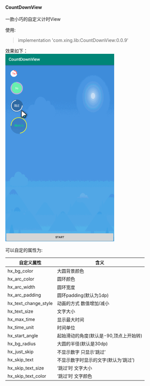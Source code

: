 #### CountDownView
一款小巧的自定义计时View

使用:<br/>
  > implementation 'com.xing.lib:CountDownView:0.0.9'

效果如下：<br/>
<img src='https://raw.githubusercontent.com/Microhx/CountDownView/master/img/demo.gif' width="340"/>

可以自定的属性为:


| 自定义属性 | 含义 |
| ------ | ------ |
| hx_bg_color | 大圆背景颜色 |
| hx_arc_color | 圆环颜色|
| hx_arc_width   |  圆环宽度 |
| hx_arc_padding |  圆环padding(默认为1dp)        |
| hx_text_change_style      |  动画的方式 数值增加/减小     |
| hx_text_size  | 文字大小    |
| hx_max_time   | 显示最大时间   |
| hx_time_unit      |   时间单位    |
| hx_start_angle|  起始滑动的角度(默认是-90,顶点上开始转)  |
| hx_bg_radius     | 大圆的半径(默认是30dp)      |
| hx_just_skip  | 不显示数字 只显示‘跳过’ |
| hx_skip_text | 不显示数字时显示的文字(默认为‘跳过’) |
| hx_skip_text_size | ‘跳过’时 文字大小 |
| hx_skip_text_color | ‘跳过’时  文字颜色|


